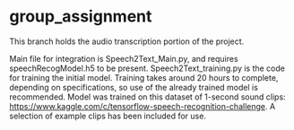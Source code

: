 # group_assignment
This branch holds the audio transcription portion of the project.

Main file for integration is Speech2Text_Main.py, and requires speechRecogModel.h5 to be present.
Speech2Text_training.py is the code for training the initial model. Training takes around 20 hours to complete, depending
on specifications, so use of the already trained model is recommended.
Model was trained on this dataset of 1-second sound clips: https://www.kaggle.com/c/tensorflow-speech-recognition-challenge.
A selection of example clips has been included for use.
